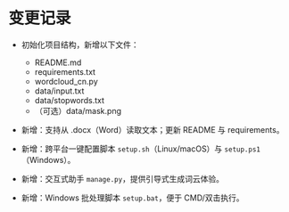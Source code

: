 # 变更记录

- 初始化项目结构，新增以下文件：
  - README.md
  - requirements.txt
  - wordcloud_cn.py
  - data/input.txt
  - data/stopwords.txt
  - （可选）data/mask.png

- 新增：支持从 .docx（Word）读取文本；更新 README 与 requirements。

- 新增：跨平台一键配置脚本 `setup.sh`（Linux/macOS）与 `setup.ps1`（Windows）。
- 新增：交互式助手 `manage.py`，提供引导式生成词云体验。
- 新增：Windows 批处理脚本 `setup.bat`，便于 CMD/双击执行。

